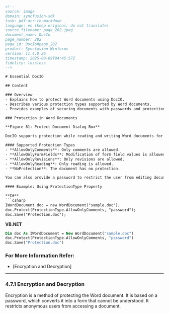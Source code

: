 ```html
<!-- 
source: image
domain: syncfusion-sdk
task: pdf-ocr-to-markdown
language: en (keep original; do not translate)
source_filename: page_282.jpeg
document_name: DocIo
page_number: 282
page_id: DocIo#page_282
product: Syncfusion Winforms
version: 11.4.0.26
timestamp: 2025-08-09T04:45:57Z
fidelity: lossless
-->

# Essential DocIO

## Content

### Overview
- Explains how to protect Word documents using DocIO.
- Describes various protection types supported by Word documents.
- Provides examples of securing documents with passwords and protection types.

### Protection in Word Documents

**Figure 81: Protect Document Dialog Box**

DocIO supports protection while reading and writing Word documents for both `.doc` and `.docx` formats. This can be provided through the following APIs:

#### Supported Protection Types
- **AllowOnlyComments**: Only comments are allowed.
- **AllowOnlyFormFields**: Modification of form field values is allowed.
- **AllowOnlyRevisions**: Only revisions are allowed.
- **AllowOnlyReading**: Only reading is allowed.
- **NoProtection**: The document has no protection.

You can also provide a password to restrict the user from editing documents. You can enable or disable document protection by using the `WordDocument.ProtectionType` property, when the document is opened with DocIO.

#### Example: Using ProtectionType Property

**C#**
```csharp
IWordDocument doc = new WordDocument("sample.doc");
doc.Protect(ProtectionType.AllowOnlyComments, "password");
doc.Save("Protection.doc");
```

**VB.NET**
```vb
Dim doc As IWordDocument = New WordDocument("sample.doc")
doc.Protect(ProtectionType.AllowOnlyComments, "password")
doc.Save("Protection.doc")
```

### For More Information Refer:
- [Encryption and Decryption]

---

### 4.7.1 Encryption and Decryption

Encryption is a method of protecting the Word document. It is based on a password, which converts it into a form that cannot be understood. It restricts anonymous users from accessing a document.
```